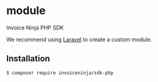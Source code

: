 # module

Invoice Ninja PHP SDK

We recommend using [Laravel](https://laravel.com/docs/master/installation) to create a custom module.


## Installation

```
$ composer require invoiceninja/sdk-php
```
